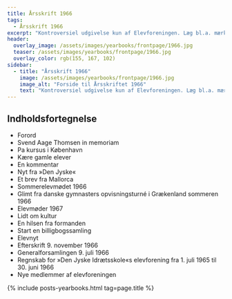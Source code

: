 ```yaml
---
title: Årsskrift 1966
tags:
  - Årsskrift 1966
excerpt: "Kontroversiel udgivelse kun af Elevforeningen. Læg bl.a. mærke til logoet på årsskriftet."
header:
  overlay_image: /assets/images/yearbooks/frontpage/1966.jpg
  teaser: /assets/images/yearbooks/frontpage/1966.jpg
  overlay_color: rgb(155, 167, 102)
sidebar:
  - title: "Årsskrift 1966"
    image: /assets/images/yearbooks/frontpage/1966.jpg
    image_alt: "Forside til Årsskriftet 1966"
    text: "Kontroversiel udgivelse kun af Elevforeningen. Læg bl.a. mærke til logoet på årsskriftet."
---
```


## Indholdsfortegnelse

- Forord
- Svend Aage Thomsen in memoriam
- Pa kursus i København
- Kære gamle elever
- En kommentar
- Nyt fra »Den Jyske«
- Et brev fra Mallorca
- Sommerelevmødet 1966
- Glimt fra danske gymnasters opvisningsturné i Grækenland sommeren 1966
- Elevmøder 1967
- Lidt om kultur
- En hilsen fra formanden
- Start en billigbogssamling
- Elevnyt
- Efterskrift 9. november 1966
- Generalforsamlingen 9. juli 1966
- Regnskab for »Den Jyske Idrætsskole«s elevforening fra 1. juli 1965 til 30. juni 1966
- Nye medlemmer af elevforeningen

{% include posts-yearbooks.html tag=page.title %}
